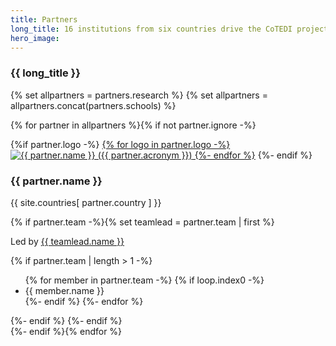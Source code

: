 ```yaml
---
title: Partners
long_title: 16 institutions from six countries drive the CoTEDI project
hero_image: 
---
```


<h3 class="herotext">{{ long_title }}</h3>
{% set allpartners = partners.research %}
{% set allpartners = allpartners.concat(partners.schools) %}

{% for partner in allpartners %}{% if not partner.ignore -%}
<card class="partner">
<div class="partnerlogo">
{%if partner.logo -%}
        <a href="{{ partner.url }}" target="_blank">{% for logo in partner.logo -%}
        <img alt="{{ partner.name }} ({{ partner.acronym }})" src="/images/partners/{{logo}}" class="logo {{ partner.acronym | lower }}">
        {%- endfor %}</a>
{%- endif %}
</div>
<div class="partnerinfo">
    <h3>{{ partner.name }}</h3>
    <p class="country">{{ site.countries[ partner.country ] }}</p>{% if partner.team -%}{% set teamlead = partner.team | first %}
    <p class="teamlead">Led by <a href="{{ teamlead.url }}" target="_blank">{{ teamlead.name }}</a></p>{% if partner.team | length > 1 -%}
    <p class="contributors"></p><ul>
    {% for member in partner.team -%}
    {% if loop.index0 -%}
        <li>{{ member.name }}</li>
    {%- endif %}
    {%- endfor %}
    </ul>
    {%- endif %}
    {%- endif %}
</div>
</card>
{%- endif %}{% endfor %}